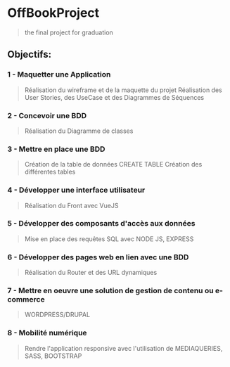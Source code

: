 # OffBookProject

> the final project for graduation

## Objectifs:

### 1 - Maquetter une Application
  > Réalisation du wireframe et de la maquette du projet
  > Réalisation des User Stories, des UseCase et des Diagrammes de Séquences

### 2 - Concevoir une BDD
  > Réalisation du Diagramme de classes

### 3 - Mettre en place une BDD
  > Création de la table de données CREATE TABLE
  > Création des différentes tables

### 4 - Développer une interface utilisateur
  > Réalisation du Front avec VueJS

### 5 - Développer des composants d'accès aux données
  > Mise en place des requêtes SQL avec NODE JS, EXPRESS

### 6 - Développer des pages web en lien avec une BDD
  > Réalisation du Router et des URL dynamiques

### 7 - Mettre en oeuvre une solution de gestion de contenu ou e-commerce
  > WORDPRESS/DRUPAL
  
### 8 - Mobilité numérique
  > Rendre l'application responsive avec l'utilisation de MEDIAQUERIES, SASS, BOOTSTRAP

